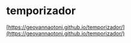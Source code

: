 # temporizador
[https://geovannaotoni.github.io/temporizador/](https://geovannaotoni.github.io/temporizador/)
